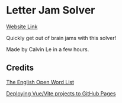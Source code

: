 # Letter Jam Solver

[Website Link](https://calvinle360.github.io/letter-jam-solver/)

Quickly get out of brain jams with this solver!

Made by Calvin Le in a few hours.

## Credits

[The English Open Word List](https://github.com/kloge/The-English-Open-Word-List)

[Deploying Vue/Vite projects to GitHub Pages](https://learnvue.co/articles/deploy-vue-to-github-pages)

